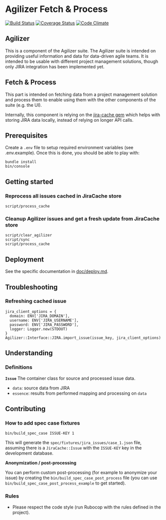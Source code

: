 # Agilizer Fetch & Process

[![Build Status](https://travis-ci.org/rchampourlier/agilizer.svg)](https://travis-ci.org/rchampourlier/agilizer)
[![Coverage Status](https://coveralls.io/repos/rchampourlier/agilizer/badge.svg?branch=master&service=github)](https://coveralls.io/github/rchampourlier/agilizer?branch=master)
[![Code Climate](https://codeclimate.com/github/rchampourlier/agilizer/badges/gpa.svg)](https://codeclimate.com/github/rchampourlier/agilizer)

## Agilizer

This is a component of the Agilizer suite. The Agilizer suite is intended on providing useful information and data for data-driven agile teams. It is intended to be usable with different project management solutions, though only JIRA integration has been implemented yet.

## Fetch & Process

This part is intended on fetching data from a project management solution and process them to enable using them with the other components of the suite (e.g. the UI).

Internally, this component is relying on the [jira-cache gem](https://github.com/rchampourlier/jira_cache) which helps with storing JIRA data locally, instead of relying on longer API calls.

## Prerequisites

Create a `.env` file to setup required environment variables (see .env.example). Once this is done, you should be able to play with:

```
bundle install
bin/console
```

## Getting started

### Reprocess all issues cached in JiraCache store

```
script/process_cache
```

### Cleanup Agilizer issues and get a fresh update from JiraCache store

```
script/clear_agilizer
script/sync
script/process_cache
```

## Deployment

See the specific documentation in [doc/deploy.md](//doc/deploy.md).

## Troubleshooting

### Refreshing cached issue

```
jira_client_options = {
  domain: ENV['JIRA_DOMAIN'],
  username: ENV['JIRA_USERNAME'],
  password: ENV['JIRA_PASSWORD'],
  logger: Logger.new(STDOUT)
}
Agilizer::Interface::JIRA.import_issue(issue_key, jira_client_options)
```

## Understanding

### Definitions

**`Issue`**
The container class for source and processed issue data.

- `data`: source data from JIRA
- `essence`: results from performed mapping and processing on `data`

## Contributing

### How to add spec case fixtures

```
bin/build_spec_case ISSUE-KEY 1
```

This will generate the `spec/fixtures/jira_issues/case_1.json` file, assuming there is a `JiraCache::Issue` with the `ISSUE-KEY` key in the development database.

**Anonymization / post-processing**

You can perform custom post-processing (for example to anonymize your issue) by creating the `bin/build_spec_case_post_process` file (you can use `bin/build_spec_case_post_process_example` to get started).

### Rules

- Please respect the code style (run Rubocop with the rules defined in the project).
